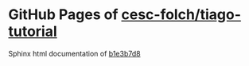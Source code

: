 GitHub Pages of [cesc-folch/tiago-tutorial](https://github.com/cesc-folch/tiago-tutorial.git)
===
Sphinx html documentation of [b1e3b7d8](https://github.com/cesc-folch/tiago-tutorial/tree/b1e3b7d8c382ee6d313c7086508cf88e436b717e)
